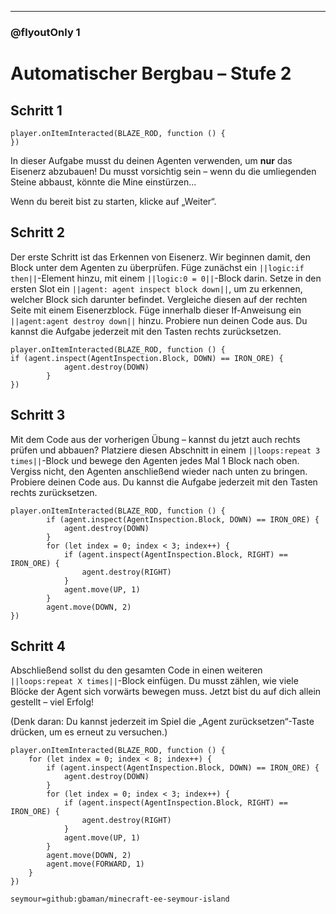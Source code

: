 
---

### @flyoutOnly 1

# Automatischer Bergbau – Stufe 2

## Schritt 1

```template
player.onItemInteracted(BLAZE_ROD, function () {
})
```

In dieser Aufgabe musst du deinen Agenten verwenden, um **nur** das Eisenerz abzubauen!
Du musst vorsichtig sein – wenn du die umliegenden Steine abbaust, könnte die Mine einstürzen...

Wenn du bereit bist zu starten, klicke auf „Weiter“.

## Schritt 2

Der erste Schritt ist das Erkennen von Eisenerz. Wir beginnen damit, den Block unter dem Agenten zu überprüfen.
Füge zunächst ein `||logic:if then||`-Element hinzu, mit einem `||logic:0 = 0||`-Block darin.
Setze in den ersten Slot ein `||agent: agent inspect block down||`, um zu erkennen, welcher Block sich darunter befindet.
Vergleiche diesen auf der rechten Seite mit einem Eisenerzblock.
Füge innerhalb dieser If-Anweisung ein `||agent:agent destroy down||` hinzu.
Probiere nun deinen Code aus. Du kannst die Aufgabe jederzeit mit den Tasten rechts zurücksetzen.

```blocks
player.onItemInteracted(BLAZE_ROD, function () {
if (agent.inspect(AgentInspection.Block, DOWN) == IRON_ORE) {
            agent.destroy(DOWN)
        }
})
```

## Schritt 3

Mit dem Code aus der vorherigen Übung – kannst du jetzt auch rechts prüfen und abbauen?
Platziere diesen Abschnitt in einem `||loops:repeat 3 times||`-Block und bewege den Agenten jedes Mal 1 Block nach oben.
Vergiss nicht, den Agenten anschließend wieder nach unten zu bringen.
Probiere deinen Code aus. Du kannst die Aufgabe jederzeit mit den Tasten rechts zurücksetzen.

```blocks
player.onItemInteracted(BLAZE_ROD, function () {
        if (agent.inspect(AgentInspection.Block, DOWN) == IRON_ORE) {
            agent.destroy(DOWN)
        }
        for (let index = 0; index < 3; index++) {
            if (agent.inspect(AgentInspection.Block, RIGHT) == IRON_ORE) {
                agent.destroy(RIGHT)
            }
            agent.move(UP, 1)
        }
        agent.move(DOWN, 2)
})
```

## Schritt 4

Abschließend sollst du den gesamten Code in einen weiteren `||loops:repeat X times||`-Block einfügen.
Du musst zählen, wie viele Blöcke der Agent sich vorwärts bewegen muss.
Jetzt bist du auf dich allein gestellt – viel Erfolg!

(Denk daran: Du kannst jederzeit im Spiel die „Agent zurücksetzen“-Taste drücken, um es erneut zu versuchen.)

```ghost
player.onItemInteracted(BLAZE_ROD, function () {
    for (let index = 0; index < 8; index++) {
        if (agent.inspect(AgentInspection.Block, DOWN) == IRON_ORE) {
            agent.destroy(DOWN)
        }
        for (let index = 0; index < 3; index++) {
            if (agent.inspect(AgentInspection.Block, RIGHT) == IRON_ORE) {
                agent.destroy(RIGHT)
            }
            agent.move(UP, 1)
        }
        agent.move(DOWN, 2)
        agent.move(FORWARD, 1)
    }
})
```

```package
seymour=github:gbaman/minecraft-ee-seymour-island
```

